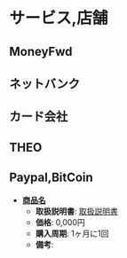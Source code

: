 サービス,店舗
====

MoneyFwd
----

ネットバンク
----

カード会社
----

THEO
----

Paypal,BitCoin
----

- [**商品名**](official-page)
  - **取扱説明書**: [取扱説明書](manual-page-url)
  - **価格**: 0,000円
  - **購入周期**: 1ヶ月に1回
  - **備考**:
